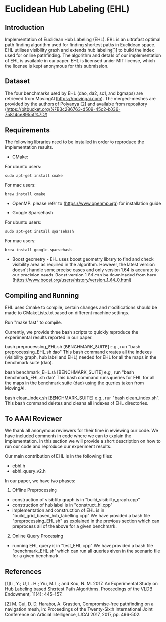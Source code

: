 # Euclidean Hub Labeling (EHL)

## Introduction

Implementation of Euclidean Hub Labeling (EHL). EHL is an ultrafast optimal path finding algorithm used for finding shortest paths in Euclidean space.
EHL utilises visibility graph and extends hub labeling[1] to build the index used for online pathfinding. The algorithm and details of our implementation of EHL is available in our paper. EHL is licensed under MIT license, which the license is kept anonymous for this submission.


## Dataset

The four benchmarks used by EHL (dao, da2, sc1, and bgmaps) are retrieved from MovingAI (https://movingai.com).
The merged-meshes are provided by the authors of Polyanya [2] and available from repository (https://bitbucket.org/%7B3c286763-d509-45c2-b036-75814ce8955f%7D/)

## Requirements
The following libraries need to be installed in order to reproduce the implementation results.

- CMake: 

For ubuntu users:
```shell script
sudo apt-get install cmake
```

For mac users:
```shell script
brew install cmake
```
- OpenMP: please refer to (https://www.openmp.org) for installation guide

- Google Sparsehash

For ubuntu users:
```shell script
sudo apt-get install sparsehash
```

For mac users:
```shell script
brew install google-sparsehash
```

- Boost geometry - EHL uses boost geometry library to find and check visibility area as required in the algorithm. However, the latest version doesn't handle some precise cases and only version 1.64 is accurate to our precision needs. Boost version 1.64 can be downloaded from here (https://www.boost.org/users/history/version_1_64_0.html)

## Compiling and Running

EHL uses Cmake to compile, certain changes and modifications should be made to CMakeLists.txt based on different machine settings. 

Run "make fast" to compile.

Currently, we provide three bash scripts to quickly reproduce the experimental results reported in our paper.

bash preprocessing_EHL.sh [BENCHMARK_SUITE] 
e.g., run "bash preprocessing_EHL.sh dao" This bash command creates all the indexes (visibility graph, hub label and EHL) needed for EHL for all the maps in the benchmark suite (dao).

bash benchmark_EHL.sh [BENCHMARK_SUITE] 
e.g., run "bash benchmark_EHL.sh dao" This bash command runs queries for EHL for all the maps in the benchmark suite (dao) using the queries taken from MovingAI.

bash clean_index.sh [BENCHMARK_SUITE]
e.g., run "bash clean_index.sh". This bash command deletes and cleans all indexes of EHL directories.

## To AAAI Reviewer
We thank all anonymous reviewers for their time in reviewing our code.
We have included comments in code where we can to explain the implementation. 
In this section we will provide a short description on how to run our code and reproduce our experiment results.

Our main contribution of EHL is in the following files:
- ebhl.h
- ebhl_query_v2.h

In our paper, we have two phases:
1. Offline Preprocessing
- construction of visibility graph is in "build_visibility_graph.cpp"
- construction of hub label is in "construct_hl.cpp"
- implementation and construction of EHL is in "build_grid_based_hub_labelling.cpp"
We have provided a bash file "preprocessing_EHL.sh" as explained in the previous section which can preprocess all of the above for a given benchmark.

2. Online Query Processing
- running EHL query is in "test_EHL.cpp"
We have provided a bash file "benchmark_EHL.sh" which can run all queries given in the scenario file for a given benchmark.

## References
[1]Li, Y.; U, L. H.; Yiu, M. L.; and Kou, N. M. 2017. An Experimental Study on Hub Labeling based Shortest Path Algorithms. Proceedings of the VLDB Endowment, 11(4): 445–457.

[2] M. Cui, D. D. Harabor, A. Grastien, Compromise-free pathfinding on a navigation mesh, in: Proceedings of the Twenty-Sixth International Joint Conference on Articial Intelligence, IJCAI 2017, 2017, pp. 496-502.
